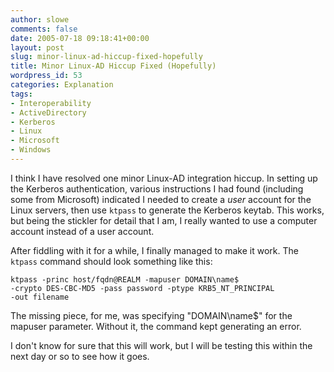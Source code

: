 ```yaml
---
author: slowe
comments: false
date: 2005-07-18 09:18:41+00:00
layout: post
slug: minor-linux-ad-hiccup-fixed-hopefully
title: Minor Linux-AD Hiccup Fixed (Hopefully)
wordpress_id: 53
categories: Explanation
tags:
- Interoperability
- ActiveDirectory
- Kerberos
- Linux
- Microsoft
- Windows
---
```


I think I have resolved one minor Linux-AD integration hiccup. In setting up the Kerberos authentication, various instructions I had found (including some from Microsoft) indicated I needed to create a _user_ account for the Linux servers, then use `ktpass` to generate the Kerberos keytab. This works, but being the stickler for detail that I am, I really wanted to use a computer account instead of a user account.

After fiddling with it for a while, I finally managed to make it work. The `ktpass` command should look something like this:

	ktpass -princ host/fqdn@REALM -mapuser DOMAIN\name$
	-crypto DES-CBC-MD5 -pass password -ptype KRB5_NT_PRINCIPAL
	-out filename

The missing piece, for me, was specifying "DOMAIN\name$" for the mapuser parameter. Without it, the command kept generating an error.

I don't know for sure that this will work, but I will be testing this within the next day or so to see how it goes.
